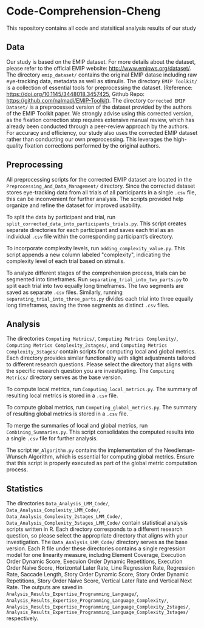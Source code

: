 # Code-Comprehension-Cheng

This repository contains all code and statsitical analysis results of our study 

## Data

Our study is based on the EMIP dataset. For more details about the dataset, please refer to the official EMIP website: http://www.emipws.org/dataset/. The directory `emip_dataset/` contains the original EMIP datase including raw eye-tracking data, metadata as well as stimulis. The directory `EMIP Toolkit/` is a collection of essential tools for preprocessing the dataset. (Reference: https://doi.org/10.1145/3448018.3457425,  Github Repo: https://github.com/nalmadi/EMIP-Toolkit). The directory `Corrected EMIP Dataset/` is a preprocessed version of the dataset provided by the authors of the EMIP Toolkit paper. We strongly advise using this corrected version, as the fixation correction step requires extensive manual review, which has already been conducted through a peer-review approach by the authors. For accuracy and efficiency, our study also uses the corrected EMIP dataset rather than conducting our own preprocessing. This leverages the high-quality fixation corrections performed by the original authors.

## Preprocessing 

All preprocessing scripts for the corrected EMIP dataset are located in the `Preprocessing_And_Data_Management/` directory. Since the corrected dataset stores eye-tracking data from all trials of all participants in a single `.csv` file, this can be inconvenient for further analysis. The scripts provided help organize and refine the dataset for improved usability.

To split the data by participant and trial, run `split_corrected_data_into_participants_trials.py`. This script creates separate directories for each participant and saves each trial as an individual `.csv` file within the corresponding participant’s directory.

To incorporate complexity levels, run `adding_complexity_value.py`. This script appends a new column labeled "complexity", indicating the complexity level of each trial based on stimulis.

To analyze different stages of the comprehension process, trials can be segmented into timeframes. Run `separating_trial_into_two_parts.py` to split each trial into two equally long timeframes. The two segments are saved as separate `.csv` files. Similarly, running `separating_trial_into_three_parts.py` divides each trial into three equally long timeframes, saving the three segments as distinct `.csv` files.


## Analysis

The directories `Computing Metrics/`, `Computing Metrics Complexity/`, `Computing Metrics Complexity_2stages/`, and `Computing Metrics Complexity_3stages/` contain scripts for computing local and global metrics. Each directory provides similar functionality with slight adjustments tailored to different research questions. Please select the directory that aligns with the specific research question you are investigating. The `Computing Metrics/` directory serves as the base version. 

To compute local metrics, run `Computing_local_metrics.py`. The summary of resulting local metrics is stored in a `.csv` file. 

To compute global metrics, run `Computing_global_metrics.py`. The summary of resulting global metrics is stored in a `.csv` file. 

To merge the summaries of local and global metrics, run `Combining_Summaries.py`. This script consolidates the computed results into a single `.csv` file for further analysis.

The script `NW_Algorithm.py` contains the implementation of the Needleman-Wunsch Algorithm, which is essential for computing global metrics. Ensure that this script is properly executed as part of the global metric computation process.


## Statistics

The directories `Data_Analysis_LMM_Code/`, `Data_Analysis_Complexity_LMM_Code/`, `Data_Analysis_Complexity_2stages_LMM_Code/`, `Data_Analysis_Complexity_3stages_LMM_Code/` contain statistical analysis scripts written in R. Each directory corresponds to a different research question, so please select the appropriate directory that aligns with your investigation. The `Data_Analysis_LMM_Code/` directory serves as the base version. Each R file under these directories contains a single regression model for one linearity measure, includng Element Coverage, Execution Order Dynamic Score, Execuion Order Dynamic Repetitions, Execution Order Naive Score, Horizontal Later Rate, Line Regression Rate, Regression Rate, Saccade Length, Story Order Dynamic Score, Story Order Dynamic Repetitions, Story Order Naive Score, Vertical Later Rate and Vertical Next Rate. The outputs are saved in `Analysis_Results_Expertise_Programming_Language/`, `Analysis_Results_Expertise_Programming_Language_Complexity/`, `Analysis_Results_Expertise_Programming_Language_Complexity_2stages/`, `Analysis_Results_Expertise_Programming_Language_Complexity_3stages/` respectively. 
